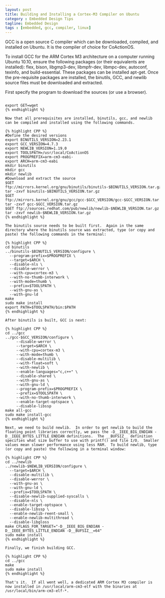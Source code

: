 ```yaml
---
layout: post
title: Building and Installing a Cortex-M3 Compiler on Ubuntu
category : Embedded Design Tips
tagline: Embedded Design
tags : [embedded, gcc, compiler, linux]
---
```


GCC is a open source C compiler which can be downloaded, compiled, and installed on Ubuntu.  It is the compiler of choice for CoActionOS.

To install GCC for the ARM Cortex M3 architecture on a computer running  Ubuntu 10.10, ensure the following packages (or their equivalents are installed): flex, bison, libgmp3-dev, libmpfr-dev, libmpc-dev, autoconf, texinfo, and  build-essential.  These packages can be installed apt-get.  Once the pre-requisite packages are installed, the binutils, GCC, and newlib source files must be downloaded and extracted.

First specify the program to download the sources (or use a browser).

<pre><code class="C">
export GET=wget
{% endhighlight %}

Now that all prerequisites are installed, binutils, gcc, and newlib can be compiled and installed using the following commands.

{% highlight CPP %} 		
#Define the desired versions
export BINUTILS_VERSION=2.23.1
export GCC_VERSION=4.7.3
export NEWLIB_VERSION=1.19.0
export TOOLSPATH=/usr/local/CoActionOS
export PROGPREFIX=arm-cm3-eabi-
export ARCH=arm-cm3-eabi
mkdir binutils
mkdir gcc
mkdir newlib
#Download and extract the source
$GET ftp://mirrors.kernel.org/gnu/binutils/binutils-$BINUTILS_VERSION.tar.gz
tar -zxvf binutils-$BINUTILS_VERSION.tar.gz
$GET ftp://mirrors.kernel.org/gnu/gcc/gcc-$GCC_VERSION/gcc-$GCC_VERSION.tar.gz
tar -zxvf gcc-$GCC_VERSION.tar.gz
$GET ftp://sources.redhat.com/pub/newlib/newlib-$NEWLIB_VERSION.tar.gz
tar -zxvf newlib-$NEWLIB_VERSION.tar.gz
{% endhighlight %}

The binutils source needs to be built first.  Again in the same directory where the binutils source was extracted, type (or copy and paste) the following commands in the terminal:

{% highlight CPP %} 		
cd binutils
../binutils-$BINUTILS_VERSION/configure \
  --program-prefix=$PROGPREFIX \
  --target=$ARCH \
  --disable-nls \
  --disable-werror \
  --with-cpu=cortex-m3 \
  --with-no-thumb-interwork \
  --with-mode=thumb \
  --prefix=$TOOLSPATH \
  --with-gnu-as \
  --with-gnu-ld
make
sudo make install
export PATH=$TOOLSPATH/bin:$PATH
{% endhighlight %}

After binutils is built, GCC is next:

{% highlight CPP %} 		
cd ../gcc
../gcc-$GCC_VERSION/configure \
     --disable-werror \
     --target=$ARCH \
     --with-cpu=cortex-m3 \
     --with-mode=thumb \
     --disable-multilib \
     --with-float=soft \
     --with-newlib \
     --enable-languages="c,c++" \
     --disable-shared \
     --with-gnu-as \
     --with-gnu-ld \
     --program-prefix=$PROGPREFIX \
     --prefix=$TOOLSPATH \
     --with-no-thumb-interwork \
     --enable-target-optspace \
     --disable-libssp
make all-gcc
sudo make install-gcc
{% endhighlight %}

Next, we need to build newlib.  In order to get newlib to build the floating point libraries correctly, we pass the -D__IEEE_BIG_ENDIAN -D__IEEE_BYTES_LITTLE_ENDIAN definitions.  The __BUFSIZ__ definition specifies what size buffer to use with printf() and file I/O.  Smaller values mean slower performance using less RAM.  To build newlib, type (or copy and paste) the following in a terminal window:

{% highlight CPP %} 		
cd ../newlib
../newlib-$NEWLIB_VERSION/configure \
  --target=$ARCH \
  --disable-multilib \
  --disable-werror \
  --with-gnu-as \
  --with-gnu-ld \
  --prefix=$TOOLSPATH \
  --disable-newlib-supplied-syscalls \
  --disable-nls \
  --enable-target-optspace \
  --disable-libssp \
  --enable-newlib-reent-small \
  --enable-newlib-multithread \
  --disable-libgloss
make CFLAGS_FOR_TARGET="-D__IEEE_BIG_ENDIAN -D__IEEE_BYTES_LITTLE_ENDIAN -D__BUFSIZ__=64"
sudo make install
{% endhighlight %}

Finally, we finish building GCC.

{% highlight CPP %} 		
cd ../gcc
make
sudo make install
{% endhighlight %}

That's it.  If all went well, a dedicated ARM Cortex M3 compiler is now installed in /usr/local/arm-cm3-elf with the binaries at /usr/local/bin/arm-cm3-elf-*.

